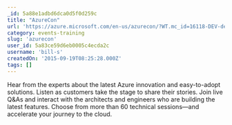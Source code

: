 ```yaml
---
_id: 5a88e1adbd6dca0d5f0d259c
title: "AzureCon"
url: 'https://azure.microsoft.com/en-us/azurecon/?WT.mc_id=16118-DEV-dev-ec_azurecon1_dmc-posts&MC=MSAzure&MC=Windows&MC=WinPhone&MC=IE'
category: events-training
slug: 'azurecon'
user_id: 5a83ce59d6eb0005c4ecda2c
username: 'bill-s'
createdOn: '2015-09-19T08:25:28.000Z'
tags: []
---
```


Hear from the experts about the latest Azure innovation and easy-to-adopt solutions. Listen as customers take the stage to share their stories. Join live Q&amp;As and interact with the architects and engineers who are building the latest features. Choose from more than 60 technical sessions—and accelerate your journey to the cloud.

